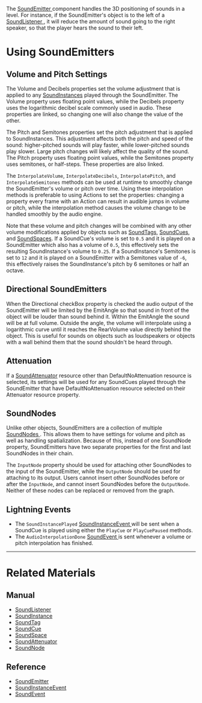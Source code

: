 The [ SoundEmitter ](https://plasmaengine.github.io/PlasmaDocs/Plasma1/C++/code_reference/class_reference/soundemitter.markdown) component handles the 3D positioning of sounds in a level. For instance, if the SoundEmitter's object is to the left of a [SoundListener ](https://plasmaengine.github.io/PlasmaDocs/Plasma1/Editor/audio/soundlistener.markdown), it will reduce the amount of sound going to the right speaker, so that the player hears the sound to their left. 

 # Using SoundEmitters


 ## Volume and Pitch Settings

The Volume  and Decibels  properties set the volume adjustment that is applied to any [SoundInstances](https://plasmaengine.github.io/PlasmaDocs/Plasma1/Editor/audio/soundinstance.markdown) played through the SoundEmitter. The Volume  property uses floating point values, while the Decibels  property uses the logarithmic decibel scale commonly used in audio. These properties are linked, so changing one will also change the value of the other. 

The Pitch  and Semitones  properties set the pitch adjustment that is applied to SoundInstances. This adjustment affects both the pitch and speed of the sound: higher-pitched sounds will play faster, while lower-pitched sounds play slower. Large pitch changes will likely affect the quality of the sound. The Pitch  property uses floating point values, while the Semitones  property uses semitones, or half-steps. These properties are also linked.

The `InterpolateVolume`, `InterpolateDecibels`, `InterpolatePitch`, and `InterpolateSemitones` methods can be used at runtime to smoothly change the SoundEmitter's volume or pitch over time. Using these interpolation methods is preferable to using Actions to set the properties: changing a property every frame with an Action can result in audible jumps in volume or pitch, while the interpolation method causes the volume change to be handled smoothly by the audio engine.

Note that these volume and pitch changes will be combined with any other volume modifications applied by objects such as [SoundTags](https://plasmaengine.github.io/PlasmaDocs/Plasma1/Editor/audio/soundtag.markdown), [SoundCues](https://plasmaengine.github.io/PlasmaDocs/Plasma1/Editor/audio/soundcue.markdown), and [SoundSpaces](https://plasmaengine.github.io/PlasmaDocs/Plasma1/Editor/audio/soundspace.markdown). If a SoundCue's volume is set to `0.5` and it is played on a SoundEmitter which also has a volume of `0.5`, this effectively sets the resulting SoundInstance's volume to `0.25`. If a SoundInstance's Semitones is set to `12` and it is played on a SoundEmitter with a Semitones value of `-6`, this effectively raises the SoundInstance's pitch by 6 semitones or half an octave. 

 ## Directional SoundEmitters



 When the Directional checkBox property is checked the audio output of the SoundEmitter will be limited by the EmitAngle  so that sound in front of the object will be louder than sound behind it. Within the EmitAngle   the sound will be at full volume. Outside the angle, the volume will interpolate using a logarithmic curve until it reaches the RearVolume  value directly behind the object. This is useful for sounds on objects such as loudspeakers or objects with a wall behind them that the sound shouldn't be heard through.


 ## Attenuation

If a [SoundAttenuator](https://plasmaengine.github.io/PlasmaDocs/Plasma1/Editor/audio/soundattenuator.markdown) resource other than DefaultNoAttenuation resource is selected, its settings will be used for any SoundCues played through the SoundEmitter that have DefaultNoAttenuation resource selected on their Attenuator resource property. 

 ## SoundNodes

Unlike other objects, SoundEmitters are a collection of multiple [SoundNodes ](https://plasmaengine.github.io/PlasmaDocs/Plasma1/Editor/audio/soundnode.markdown). This allows them to have settings for volume and pitch as well as handling spatialization. Because of this, instead of one SoundNode property, SoundEmitters have two separate properties for the first and last SoundNodes in their chain. 

The `InputNode` property should be used for attaching other SoundNodes to the input of the SoundEmitter, while the `OutputNode` should be used for attaching to its output. Users cannot insert other SoundNodes before or after the `InputNode`, and cannot insert SoundNodes before the `OutputNode`. Neither of these nodes can be replaced or removed from the graph.

 ##  Lightning Events

- The `SoundInstancePlayed` [ SoundInstanceEvent  ](https://plasmaengine.github.io/PlasmaDocs/Plasma1/C++/code_reference/class_reference/soundinstanceevent.markdown) will be sent when a SoundCue is played using either the `PlayCue` or `PlayCuePaused` methods. 
- The `AudioInterpolationDone` [ SoundEvent  ](https://plasmaengine.github.io/PlasmaDocs/Plasma1/C++/code_reference/class_reference/soundevent.markdown) is sent whenever a volume or pitch interpolation has finished.

---
 # Related Materials

 ## Manual

- [SoundListener ](https://plasmaengine.github.io/PlasmaDocs/Plasma1/Editor/audio/soundlistener.markdown)
- [SoundInstance ](https://plasmaengine.github.io/PlasmaDocs/Plasma1/Editor/audio/soundinstance.markdown)
- [SoundTag ](https://plasmaengine.github.io/PlasmaDocs/Plasma1/Editor/audio/soundtag.markdown)
- [SoundCue ](https://plasmaengine.github.io/PlasmaDocs/Plasma1/Editor/audio/soundcue.markdown)
- [SoundSpace ](https://plasmaengine.github.io/PlasmaDocs/Plasma1/Editor/audio/soundspace.markdown)
- [SoundAttenuator ](https://plasmaengine.github.io/PlasmaDocs/Plasma1/Editor/audio/soundattenuator.markdown)
- [SoundNode ](https://plasmaengine.github.io/PlasmaDocs/Plasma1/Editor/audio/soundnode.markdown)

 ## Reference

- [ SoundEmitter ](https://plasmaengine.github.io/PlasmaDocs/Plasma1/C++/code_reference/class_reference/soundemitter.markdown)
- [ SoundInstanceEvent  ](https://plasmaengine.github.io/PlasmaDocs/Plasma1/C++/code_reference/class_reference/soundinstanceevent.markdown) 
- [ SoundEvent  ](https://plasmaengine.github.io/PlasmaDocs/Plasma1/C++/code_reference/class_reference/soundevent.markdown)  

 